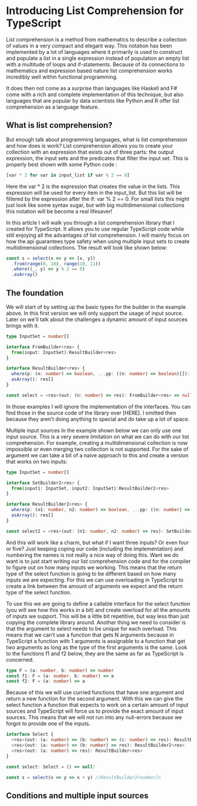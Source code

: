 # Introducing List Comprehension for TypeScript

List comprehension is a method from mathematics to describe a collection of values in a very compact and elegant way. This notation has been implemented by a lot of languages where it primarily is used to construct and populate a list in a single expression instead of population an empty list with a multitude of loops and if-statements. Because of its connections to mathematics and expression based nature list comprehension works incredibly well within functional programming. 

It does then not come as a surprise than languages like Haskell and F# come with a rich and complete implementation of this technique, but also languages that are popular by data scientists like Python and R offer list comprehension as a language feature.

## What is list comprehension?

But enough talk about programming languages, what is list comprehension and how does is work? List comprehension allows you to create your collection with an expression that exists out of three parts: the output expression, the input sets and the predicates that filter the input set. This is properly best shown with some Python code :

```python
[var * 2 for var in input_list if var % 2 == 0]  
```

Here the var * 2 is the expression that creates the value in the lists. This expression will be used for every item in the input_list. But this list will be filtered by the expression after the if: var % 2 == 0. For small lists this might just look like some syntax sugar, but with big multidimensional collections this notation will be become a real lifesaver!

In this article I will walk you through a list comprehension library that I created for TypeScript. It allows you to use regular TypeScript code while still enjoying all the advantages of list comprehension. I will mainly focus on how the api guarantees type safety when using multiple input sets to create multidimensional collections. The result will look like shown below:

```ts
const s = select(x => y => [x, y])
  .from(range(0, 10), range(10, 11))
  .where((_, y) => y % 2 == 0)
  .asArray()  
```

## The foundation
We will start of by setting up the basic types for the builder in the example above. In this first version we will only support the usage of input source. Later on we'll talk about the challenges a dynamic amount of input sources brings with it.

```ts
type InputSet = number[]

interface FromBuilder<res> {
  from(input: InputSet):ResultBuilder<res>
}

interface ResultBuilder<res> {
  where(p: (n: number) => boolean, ...pp: ((n: number) => boolean)[]): ResultBuilder<res>
  asArray(): res[]
}

const select = <res>(out: (n: number) => res): FromBuilder<res> => null!
```

In those examples I will ignore the implementation of the interfaces. You can find those in the source code of the library over [HERE]. I omitted then because they aren’t doing anything to special and do take up a lot of space.

Multiple input sources
In the example shown below we can only use one input source. This is a very severe limitation on what we can do with our list comprehension. For example, creating a multidimensional collection is now impossible or even merging two collection is not supported. For the sake of argument we can take a bit of a naive approach to this and create a version that works on two inputs:

```ts
type InputSet = number[]

interface SetBuilder2<res> {
  from(input1: InputSet, input2: InputSet):ResultBuilder2<res>
}

interface ResultBuilder2<res> {
  where(p: (n1: number, n2: number) => boolean, ...pp: ((n: number) => boolean)[]): ResultBuilder2<res>
  asArray(): res[]
}

const select2 = <res>(out: (n1: number, n2: number) => res): SetBuilder2<res> => null!
```

And this will work like a charm, but what if I want three inputs? Or even four or five? Just keeping coping our code (including the implementation) and numbering the names is not really a nice way of doing this. Want we do want is to just start writing our list comprehension code and for the compiler to figure out on how many inputs we working. This means that the return type of the select function is going to be different based on how many inputs we are expecting. For this we can use overloading in TypeScript to create a link between the amount of arguments we expect and the return type of the select function.

To use this we are going to define a callable interface for the select function (you will see how this works in a bit) and create overload for all the amounts of inputs we support. This will be a little bit repetitive, but way less than just copying the complete library around. Another thing we need to consider is that the argument to select needs to be unique for each overload. This means that we can’t use a function that gets N arguments because in TypeScript a function with 1 arguments is assignable to a function that get two arguments as long as the type of the first arguments is the same. Look to the functions f1 and f2 below, they are the same as far as TypeScript is concerned.

```ts
type F = (a: number, b: number) => number
const f1: F = (a: number, b: number) => a
const f2: F = (a: number) => a
```

Because of this we will use curried functions that have one argument and return a new function for the second argument. With this we can give the select function a function that expects to work on a certain amount of input sources and TypeScript will force us to provide the exact amount of input sources. This means that we will not run into any null-errors because we forgot to provide one of the inputs. 

```ts
interface Select {
  <res>(out: (a: number) => (b: number) => (c: number) => res): ResultBuilder3<res>
  <res>(out: (a: number) => (b: number) => res): ResultBuilder2<res>
  <res>(out: (a: number) => res): ResultBuilder<res>
}

const select: Select = () => null!

const s = select(x => y => x + y) //ResultBuilder2<number]>
```


## Conditions and multiple input sources


